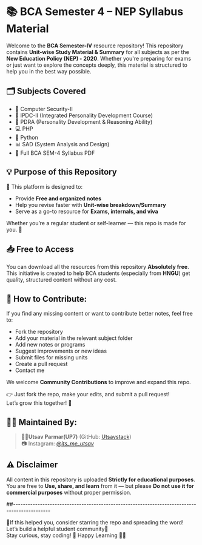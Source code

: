 
# 📚 BCA Semester 4 – NEP Syllabus Material

Welcome to the **BCA Semester-IV** resource repository! This repository contains **Unit-wise Study Material & Summary** for all subjects as per the **New Education Policy (NEP) - 2020**. Whether you're preparing for exams or just want to explore the concepts deeply, this material is structured to help you in the best way possible.

## 🗂️ Subjects Covered

- 📘 Computer Security-II  
- 📗 IPDC-II (Integrated Personality Development Course)  
- 📙 PDRA (Personality Development & Reasoning Ability)  
- 💻 PHP  
- 🐍 Python  
- 📊 SAD (System Analysis and Design)  
- 📝 Full BCA SEM-4 Syllabus PDF

## 💡 Purpose of this Repository

🎯 This platform is designed to:

- Provide **Free and organized notes**
- Help you revise faster with **Unit-wise breakdown/Summary**
- Serve as a go-to resource for **Exams, internals, and viva**

Whether you’re a regular student or self-learner — this repo is made for you. 💪


## 📥 Free to Access

You can download all the resources from this repository **Absolutely free**.
This initiative is created to help BCA students (especially from **HNGU**) get quality, structured content without any cost.

## 🤝 How to Contribute:

If you find any missing content or want to contribute better notes, feel free to:
- Fork the repository
- Add your material in the relevant subject folder
- Add new notes or programs
- Suggest improvements or new ideas
- Submit files for missing units
- Create a pull request
- Contact me

We welcome **Community Contributions** to improve and expand this repo.

👉 Just fork the repo, make your edits, and submit a pull request!  
Let’s grow this together! 🌱

## 🙋‍♂️ Maintained By:

> 🧑‍💻**Utsav Parmar(UP7)**  (GitHub: [Utsavstack](https://github.com/Utsavstack))  
> 📷 Instagram: [@_its_me_utsav_](https://instagram.com/_its_me_utsav_)


## ⚠️ Disclaimer

All content in this repository is uploaded **Strictly for educational purposes**.  
You are free to **Use, share, and learn** from it — but please **Do not use it for commercial purposes** without proper permission.

##---------------------------------------------------------------------------------------------

🌟If this helped you, consider starring the repo and spreading the word!  
Let’s build a helpful student community💙  
Stay curious, stay coding! 🚀
Happy Learning 📘✨
